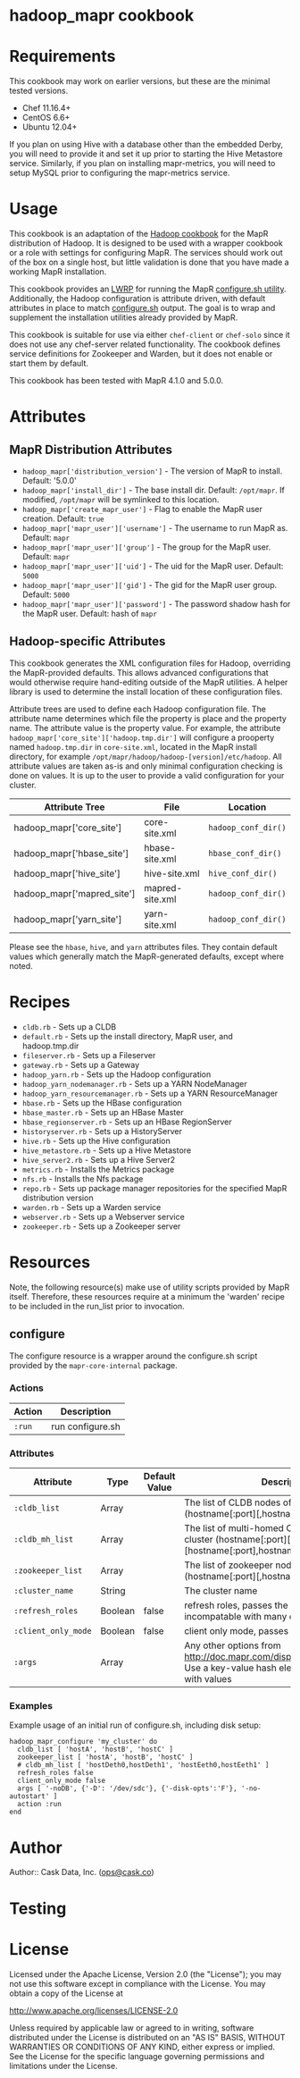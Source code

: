 # hadoop_mapr cookbook

# Requirements

This cookbook may work on earlier versions, but these are the minimal tested versions.

* Chef 11.16.4+
* CentOS 6.6+
* Ubuntu 12.04+

If you plan on using Hive with a database other than the embedded Derby, you will need to provide it and set it up prior to starting the Hive Metastore service. Similarly, if you plan on installing mapr-metrics, you will need to setup MySQL prior to configuring the mapr-metrics service.

# Usage

This cookbook is an adaptation of the [Hadoop cookbook](https://github.com/caskdata/hadoop_cookbook) for the MapR distribution of Hadoop. It is designed to be used with a wrapper cookbook or a role with settings for configuring MapR. The services should work out of the box on a single host, but little validation is done that you have made a working MapR installation.

This cookbook provides an [LWRP](Resources) for running the MapR [configure.sh utility](http://doc.mapr.com/display/MapR/configure.sh). Additionally, the Hadoop configuration is attribute driven, with default attributes in place to match [configure.sh](http://doc.mapr.com/display/MapR/configure.sh) output. The goal is to wrap and supplement the installation utilities already provided by MapR.

This cookbook is suitable for use via either `chef-client` or `chef-solo` since it does not use any chef-server related functionality.  The cookbook defines service definitions for Zookeeper and Warden, but it does not enable or start them by default.

This cookbook has been tested with MapR 4.1.0 and 5.0.0.

# Attributes

## MapR Distribution Attributes

* `hadoop_mapr['distribution_version']` - The version of MapR to install. Default: '5.0.0'
* `hadoop_mapr['install_dir']` - The base install dir. Default: `/opt/mapr`. If modified, `/opt/mapr` will be symlinked to this location.
* `hadoop_mapr['create_mapr_user']` - Flag to enable the MapR user creation. Default: `true`
* `hadoop_mapr['mapr_user']['username']` - The username to run MapR as. Default: `mapr`
* `hadoop_mapr['mapr_user']['group']` - The group for the MapR user. Default: `mapr`
* `hadoop_mapr['mapr_user']['uid']` - The uid for the MapR user. Default: `5000`
* `hadoop_mapr['mapr_user']['gid']` - The gid for the MapR user group. Default: `5000`
* `hadoop_mapr['mapr_user']['password']` - The password shadow hash for the MapR user. Default: hash of `mapr`

## Hadoop-specific Attributes

This cookbook generates the XML configuration files for Hadoop, overriding the MapR-provided defaults. This allows advanced configurations that would otherwise require hand-editing outside of the MapR utilities. A helper library is used to determine the install location of these configuration files.

Attribute trees are used to define each Hadoop configuration file.  The attribute name determines which file the property is place and the property name. The attribute value is the property value. For example, the attribute `hadoop_mapr['core_site']['hadoop.tmp.dir']` will configure a prooperty named `hadoop.tmp.dir` in `core-site.xml`, located in the MapR install directory, for example `/opt/mapr/hadoop/hadoop-[version]/etc/hadoop`. All attribute values are taken as-is and only minimal configuration checking is done on values. It is up to the user to provide a valid configuration for your cluster.

Attribute Tree | File | Location
-------------- | ---- | --------
hadoop_mapr['core_site'] | core-site.xml | `hadoop_conf_dir()`
hadoop_mapr['hbase_site'] | hbase-site.xml | `hbase_conf_dir()`
hadoop_mapr['hive_site'] | hive-site.xml | `hive_conf_dir()`
hadoop_mapr['mapred_site'] | mapred-site.xml | `hadoop_conf_dir()`
hadoop_mapr['yarn_site'] | yarn-site.xml | `hadoop_conf_dir()`

Please see the `hbase`, `hive`, and `yarn` attributes files. They contain default values which generally match the MapR-generated defaults, except where noted.

# Recipes

* `cldb.rb` - Sets up a CLDB
* `default.rb` - Sets up the install directory, MapR user, and hadoop.tmp.dir
* `fileserver.rb` - Sets up a Fileserver
* `gateway.rb` - Sets up a Gateway
* `hadoop_yarn.rb` - Sets up the Hadoop configuration
* `hadoop_yarn_nodemanager.rb` - Sets up a YARN NodeManager
* `hadoop_yarn_resourcemanager.rb` - Sets up a YARN ResourceManager
* `hbase.rb` - Sets up the HBase configuration
* `hbase_master.rb` - Sets up an HBase Master
* `hbase_regionserver.rb` - Sets up an HBase RegionServer
* `historyserver.rb` - Sets up a HistoryServer
* `hive.rb` - Sets up the Hive configuration
* `hive_metastore.rb` - Sets up a Hive Metastore
* `hive_server2.rb` - Sets up a Hive Server2
* `metrics.rb` - Installs the Metrics package
* `nfs.rb` - Installs the Nfs package
* `repo.rb` - Sets up package manager repositories for the specified MapR distribution version
* `warden.rb` - Sets up a Warden service
* `webserver.rb` - Sets up a Webserver service
* `zookeeper.rb` - Sets up a Zookeeper server


# Resources

Note, the following resource(s) make use of utility scripts provided by MapR itself.  Therefore, these resources require
at a minimum the 'warden' recipe to be included in the run_list prior to invocation.

## configure

The configure resource is a wrapper around the configure.sh script provided by the `mapr-core-internal` package.

### Actions
Action | Description
------ | -----------
`:run` | run configure.sh

### Attributes
Attribute | Type | Default Value | Description
--------- | ---- | ------------- | -----------
`:cldb_list` | Array | | The list of CLDB nodes of the cluster (hostname[:port][,hostname[:port]...])
`:cldb_mh_list` | Array | | The list of multi-homed CLDB nodes of the cluster (hostname[:port][,hostname[:port] [hostname[:port],hostname[:port] ...])
`:zookeeper_list` | Array | | The list of zookeeper nodes of the cluster (hostname[:port][,hostname[:port]...])
`:cluster_name` | String | | The cluster name
`:refresh_roles` | Boolean | false | refresh roles, passes the -R flag. It is incompatable with many other options
`:client_only_mode` | Boolean | false | client only mode, passes the -c flag
`:args` | Array | | Any other options from http://doc.mapr.com/display/MapR/configure.sh. Use a key-value hash element for parameters with values

### Examples
Example usage of an initial run of configure.sh, including disk setup:
```
hadoop_mapr_configure 'my_cluster' do
  cldb_list [ 'hostA', 'hostB', 'hostC' ]
  zookeeper_list [ 'hostA', 'hostB', 'hostC' ]
  # cldb_mh_list [ 'hostDeth0,hostDeth1', 'hostEeth0,hostEeth1' ]
  refresh_roles false
  client_only_mode false
  args [ '-noDB', {'-D': '/dev/sdc'}, {'-disk-opts':'F'}, '-no-autostart' ]
  action :run
end
```

# Author

Author:: Cask Data, Inc. (<ops@cask.co>)

# Testing

# License

Licensed under the Apache License, Version 2.0 (the "License"); you may not use this software except in compliance with the License. You may obtain a copy of the License at

http://www.apache.org/licenses/LICENSE-2.0

Unless required by applicable law or agreed to in writing, software distributed under the License is distributed on an "AS IS" BASIS, WITHOUT WARRANTIES OR CONDITIONS OF ANY KIND, either express or implied. See the License for the specific language governing permissions and limitations under the License.
